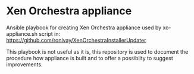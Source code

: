 # Xen Orchestra appliance

Ansible playbook for creating Xen Orchestra appliance used by xo-appliance.sh script in: https://github.com/ronivay/XenOrchestraInstallerUpdater

This playbook is not useful as it is, this repository is used to document the procedure how appliance is built and to offer a possiblity to suggest improvements.
